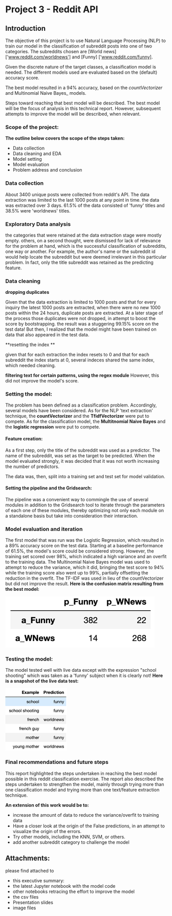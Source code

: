 # Project 3 - Reddit API

## Introduction


The objective of this project is to use Natural Language Processing (NLP) to train our model in the classification of subreddit posts into one of two categories. The subreddits chosen are [World news] ['www.reddit.com/worldnews'] and [Funny] ['www.reddit.com/funny].

Given the discrete nature of the target classes, a classification model is needed. The different models used are evaluated based on the (default) accuracy score.

The best model resulted in a 94% accuracy, based on the _countVectorizer_ and Multinomial Naive Bayes_ models.

Steps toward reaching that best model will be described. The best model will be the focus of analysis in this technical report. However, subsequent attempts to improve the model will be described, when relevant.

### Scope of the project:

**The outline below covers the scope of the steps taken:**
  - Data collection
  - Data cleaning and EDA
  - Model setting
  - Model evaluation
  - Problem address and conclusion

### Data collection

About 3400 unique posts were collected from reddit's API.
The data extraction was limited to the last 1000 posts at any point in time. the data was extracted over 3 days. 61.5% of the data consisted of 'funny' titles and 38.5% were 'worldnews' titles.


### Exploratory Data analysis

the categories that were retained at the data extraction stage were mostly empty. others, on a second thought, were dismissed for lack of relevance for the problem at hand, which is the successful  classification of subreddits, one way or another. For example, the author's name or the subreddit id would help locate the subreddit but were deemed irrelevant in this particular problem.
In fact, only the title subreddit was retained as the predicting feature.

### Data cleaning

**dropping duplicates**

Given that the data extraction is limited to 1000 posts and that for every inquiry the latest 1000 posts are extracted, when there were no new 1000 posts within the 24 hours, duplicate posts are extracted. At a later stage of the process those duplicates were not dropped, in attempt to boost the score by bootstrapping. the result was a stuggering 99.15% score on the test data! But then, I realized that the model might have been trained on data that also appeared in the test data.

**resetting the index **

given that for each extraction the index resets to 0 and that for each subreddit the index starts at 0, several indeces shared the same index, which needed cleaning.

**filtering text for certain patterns, using the regex module** However, this did not improve the model's score.

### Setting the model:

The problem has been defined as a classification problem. Accordingly, several models have been considered. As for the NLP 'text extraction' technique, the **countVectorizer** and the **TfidfVectorizer** were put to compete. As for the classification model, the **Multitnomial Naive Bayes** and the **logistic regression** were put to compete.

#### Feature creation:

As a first step, only the title of the subreddit was used as a predictor. The name of the subreddit, was  set as the target to be predicted. When the model evaluated strongly, it was decided that it was not worth increasing the number of predictors.

The data was, then, split into a training set and test set for model validation.

#### Setting the pipeline and the Gridsearch:

The pipeline was a convenient way to commingle the use of several modules in addition to the Gridsearch tool to iterate through the parameters of each one of these modules, thereby optimizing not only each module on a standalone basis but take into consideration their interaction.

### Model evaluation and iteration

The first model that was run was the Logistic Regression, which resulted in a 89% accuracy score on the test data. Starting at a baseline performance of 61.5%, the model's score could be considered strong. However, the training set scored over 98%, which indicated a high variance and an overfit to the training data.
The Multinomial Naive Bayes model was used to attempt to reduce the variance, which it did, bringing the test score to 94% while the training score also went up to 99%, partially offsetting the reduction in the overfit.
The TF-IDF was used in lieu of the countVectorizer but did not improve the result.
**Here is the confusion matrix resulting from the best model:**

![Confusion Matrix](./images/ConfusionMatrix.png)

### Testing the model:
The model tested well with live data except with the expression "school shooting" which was taken as a 'funny' subject when it is clearly not!
**Here is a snapshot of the live data test:**

![Examples Vs. Predictions](./images/ExampleVsPrediction.png)

### Final recommendations and future steps

This report highlighted the steps undertaken in reaching the best model possible in this reddit classification exercise. The report also described the steps undertaken to strengthen the model, mainly through trying more than one classification model and trying more than one text/feature extraction technique.

**An extension of this work would be to:**
- increase the amount of data to reduce the variance/overfit to training data
- Have a closer look at the origin of the False predictions, in an attempt to visualize the origin of the errors.
- Try other models, including the KNN, SVM, or others.
- add another subreddit category to challenge the model


## Attachments:
please find attached to
- this executive summary:
- the latest Jupyter notebook with the model code
- other notebooks retracing the effort to improve the model
- the csv files
- Presentation slides
- image files
